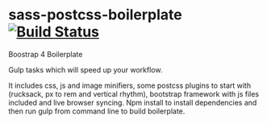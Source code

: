 # sass-postcss-boilerplate [![Build Status](https://travis-ci.org/ajvanho6/sass-postcss-boilerplate.svg?branch=master)](https://travis-ci.org/ajvanho6/sass-postcss-boilerplate)

Boostrap 4 Boilerplate

Gulp tasks which will speed up your workflow.

It includes css, js and image minifiers, some postcss plugins to start with (rucksack, px to rem and vertical rhythm), bootstrap framework with js files included and live browser syncing.
Npm install to install dependencies and then run gulp from command line to build boilerplate.
